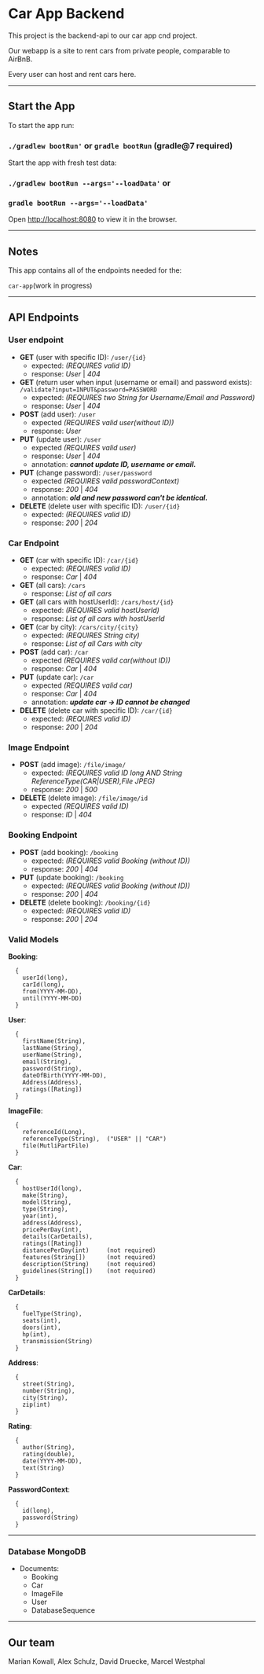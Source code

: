 # Car App Backend

This project is the backend-api to our car app cnd project.

Our webapp is a site to rent cars from private people, comparable to AirBnB.

Every user can host and rent cars here.

***

## Start the App

To start the app run:

### `./gradlew bootRun'` or `gradle bootRun` (gradle@7 required)

Start the app with fresh test data:

### `./gradlew bootRun --args='--loadData'` or

### `gradle bootRun --args='--loadData'`

Open [http://localhost:8080](http://localhost:8080) to view it in the browser.

***

## Notes

This app contains all of the endpoints needed for the:

`car-app`(work in progress)

***

## API Endpoints

### User endpoint

- **GET** (user with specific ID): `/user/{id}`
    - expected: *(REQUIRES valid ID)*
    - response: *User* | *404*
- **GET** (return user when input (username or email) and password exists): `/validate?input=INPUT&password=PASSWORD`
    - expected: *(REQUIRES two String for Username/Email and Password)*
    - response: *User* | *404*
- **POST** (add user): `/user`
    - expected *(REQUIRES valid user(without ID))*
    - response: *User*
- **PUT** (update user): `/user`
    - expected *(REQUIRES valid user)*
    - response: *User* | *404*
    - annotation: ***cannot update ID, username or email.***
- **PUT** (change password): `/user/password`
    - expected *(REQUIRES valid passwordContext)*
    - response: *200* | *404*
    - annotation: ***old and new password can't be identical.***
- **DELETE** (delete user with specific ID): `/user/{id}`
    - expected: *(REQUIRES valid ID)*
    - response: *200* | *204*

### Car Endpoint

- **GET** (car with specific ID): `/car/{id}`
    - expected: *(REQUIRES valid ID)*
    - response: *Car* | *404*
- **GET** (all cars): `/cars`
    - response: *List of all cars*
- **GET** (all cars with hostUserId): `/cars/host/{id}`
    - expected: *(REQUIRES valid hostUserId)*
    - response: *List of all cars with hostUserId*
- **GET** (car by city): `/cars/city/{city}`
    - expected: *(REQUIRES String city)*
    - response: *List of all Cars with city*
- **POST** (add car): `/car`
    - expected *(REQUIRES valid car(without ID))*
    - response: *Car* | *404*
- **PUT** (update car): `/car`
    - expected *(REQUIRES valid car)*
    - response: *Car* | *404*
    - annotation: ***update car -> ID cannot be changed***
- **DELETE** (delete car with specific ID): `/car/{id}`
    - expected: *(REQUIRES valid ID)*
    - response: *200* | *204*

### Image Endpoint

- **POST** (add image): `/file/image/`
    - expected: *(REQUIRES valid ID long AND String ReferenceType(CAR|USER),File JPEG)*
    - response: *200* | *500*
- **DELETE** (delete image): `/file/image/id`
    - expected *(REQUIRES valid ID)*
    - response: *ID* | *404*

### Booking Endpoint

- **POST** (add booking): `/booking`
    - expected: *(REQUIRES valid Booking (without ID))*
    - response: *200* | *404*
- **PUT** (update booking): `/booking`
    - expected: *(REQUIRES valid Booking (without ID))*
    - response: *200* | *404*
- **DELETE** (delete booking): `/booking/{id}`
    - expected: *(REQUIRES valid ID)*
    - response: *200* | *204*

### Valid Models

**Booking**:
```
  {
    userId(long),
    carId(long), 
    from(YYYY-MM-DD), 
    until(YYYY-MM-DD)
  }
```
**User**:
```
  {
    firstName(String),
    lastName(String),
    userName(String),
    email(String),
    password(String),
    dateOfBirth(YYYY-MM-DD),
    Address(Address),
    ratings([Rating])
  }
```
**ImageFile**:
```
  {
    referenceId(Long),
    referenceType(String),  ("USER" || "CAR")
    file(MutliPartFile)
  }
```
**Car**:
```
  {
    hostUserId(long),
    make(String),
    model(String),
    type(String),
    year(int),
    address(Address),
    pricePerDay(int),
    details(CarDetails),
    ratings([Rating])
    distancePerDay(int)     (not required)
    features(String[])      (not required)
    description(String)     (not required)
    guidelines(String[])    (not required)
  }
```
**CarDetails**:
```
  {
    fuelType(String),
    seats(int),
    doors(int),
    hp(int),
    transmission(String)  
  }
```
**Address**:
```
  {
    street(String),
    number(String),
    city(String),
    zip(int)
  }
```
**Rating**:
```
  {
    author(String),
    rating(double),
    date(YYYY-MM-DD),
    text(String)
  }
```
**PasswordContext**:
```
  {
    id(long),
    password(String)
  }
```

***

### Database MongoDB

- Documents:
    - Booking
    - Car
    - ImageFile
    - User
    - DatabaseSequence

***

## Our team

Marian Kowall, Alex Schulz, David Druecke, Marcel Westphal
